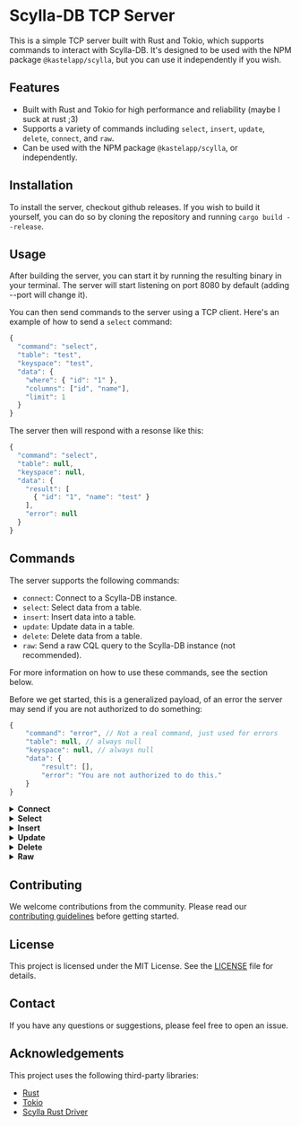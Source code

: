 # Scylla-DB TCP Server

This is a simple TCP server built with Rust and Tokio, which supports commands to interact with Scylla-DB. It's designed to be used with the NPM package `@kastelapp/scylla`, but you can use it independently if you wish.

## Features

- Built with Rust and Tokio for high performance and reliability (maybe I suck at rust ;3)
- Supports a variety of commands including `select`, `insert`, `update`, `delete`, `connect`, and `raw`.
- Can be used with the NPM package `@kastelapp/scylla`, or independently.

## Installation

To install the server, checkout github releases. If you wish to build it yourself, you can do so by cloning the repository and running `cargo build --release`.

## Usage

After building the server, you can start it by running the resulting binary in your terminal. The server will start listening on port 8080 by default (adding --port will change it).

You can then send commands to the server using a TCP client. Here's an example of how to send a `select` command:

```js
{
  "command": "select",
  "table": "test",
  "keyspace": "test",
  "data": {
    "where": { "id": "1" },
    "columns": ["id", "name"],
    "limit": 1
  }
}
```

The server then will respond with a resonse like this:

```js
{
  "command": "select",
  "table": null,
  "keyspace": null,
  "data": {
    "result": [
      { "id": "1", "name": "test" }
    ],
    "error": null
  }
}
```

## Commands

The server supports the following commands:

- `connect`: Connect to a Scylla-DB instance.
- `select`: Select data from a table.
- `insert`: Insert data into a table.
- `update`: Update data in a table.
- `delete`: Delete data from a table.
- `raw`: Send a raw CQL query to the Scylla-DB instance (not recommended).

For more information on how to use these commands, see the section below.

Before we get started, this is a generalized payload, of an error the server may send if you are not authorized to do something:

```js
{
    "command": "error", // Not a real command, just used for errors
    "table": null, // always null
    "keyspace": null, // always null
    "data": {
        "result": [],
        "error": "You are not authorized to do this."
    }
}
```

<details>
<summary><strong>Connect</strong></summary>

The `connect` command is used to connect to a Scylla-DB instance. It is required to be the first command sent to the server.

```js
{
    "command": "connect",
    "data": {
        "contactPoints": [
            "localhost:9042",
            "1.2.3.4:9042"
        ],
        "localDataCenter": "datacenter1",
        "credentials": {
            "username": "cassandra",
            "password": "cassandra"
        },
        "keyspace": "test"
    }
}
```

The server will respond with a JSON object containing the result of the command:

```js
{
    "command": "connect",
    "data": {
        "success": true,
        "error": null
    }
}
```

</details>

<details>
<summary><strong>Select</strong></summary>

The `select` command is used to select data from a table.

```js
{
    "command": "select",
    "table": "test",
    "keyspace": "test",
    "data": {
        "where": { "id": "1" },
        "columns": ["id", "name"],
        "limit": 1
    }
}
```

The server will respond with a JSON object containing the result of the command:

```js
{
    "command": "select",
    "table": null, // always null
    "keyspace": null, // always null
    "data": {
        "result": [
            {
                "id": "1",
                "name": "test"
            }
        ],
        "error": null
    }
}
```

</details>

<details>
<summary><strong>Insert</strong></summary>

The `insert` command is used to insert data into a table.

```js
{
    "command": "insert",
    "table": "test",
    "keyspace": "test",
    "data": {
        "columns": {
            "id": "1",
            "name": "test"
        }
    }
}
```

The server will respond with a JSON object containing the result of the command:

```js
{
    "command": "insert",
    "data": {
        "success": true,
        "error": null
    }
}
```

</details>

<details>
<summary><strong>Update</strong></summary>

The `update` command is used to update data in a table.

```js
{
    "command": "update",
    "table": "test",
    "keyspace": "test",
    "data": {
        "where": { "id": "1" },
        "columns": {
            "name": "test2"
        }
    }
}
```

The server will respond with a JSON object containing the result of the command:

```js
{
    "command": "update",
    "data": {
        "success": true,
        "error": null
    }
}
```

</details>

<details>
<summary><strong>Delete</strong></summary>

The `delete` command is used to delete data from a table.

```js
{
    "command": "delete",
    "table": "test",
    "keyspace": "test",
    "data": {
        "where": { "id": "1" }
    }
}
```

The server will respond with a JSON object containing the result of the command:

```js
{
    "command": "delete",
    "data": {
        "success": true,
        "error": null
    }
}
```

</details>

<details>
<summary><strong>Raw</strong></summary>

The `raw` command is used to send a raw CQL query to the Scylla-DB instance, this is not recommended to be used.

```js
{
    "command": "raw",
    "keyspace": null, // should always be null
    "table": null, // should always be null
    "data": {
        "query": "SELECT * FROM test.test WHERE id = '1'"
    }
}
```

The server will respond with a JSON object containing the result of the command:

```js
{
    "command": "raw",
    "data": {
        "result": [
            {
                "id": "1",
                "name": "test"
            }
        ],
        "error": null
    }
}
```

</details>


## Contributing

We welcome contributions from the community. Please read our [contributing guidelines](Contributing.md) before getting started.

## License

This project is licensed under the MIT License. See the [LICENSE](License.md) file for details.

## Contact

If you have any questions or suggestions, please feel free to open an issue.

## Acknowledgements

This project uses the following third-party libraries:

- [Rust](https://www.rust-lang.org/)
- [Tokio](https://tokio.rs/)
- [Scylla Rust Driver](https://rust-driver.docs.scylladb.com)

